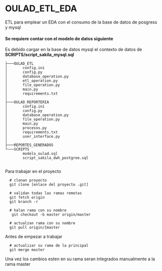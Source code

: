 # OULAD_ETL_EDA
ETL para emplear un EDA con el consumo de la base de datos de posgress y mysql

#### Se requiere contar con el modelo de datos siguiente
<p>Es debido cargar en la base de datos mysql el contexto de datos de <b>SCRIPTS/script_sakila_mysql.sql</b></p>

```
├───OULAD_ETL
│       config.ini
│       config.py
│       database_operation.py
│       etl_operation.py
│       file_operation.py
│       main.py
│       requirements.txt
│
├───OULAD_REPORTERIA
│       config.ini
│       config.py
│       database_operation.py
│       file_operation.py
│       main.py
│       procesos.py
│       requirements.txt
│       user_interface.py
│
├───REPORTES_GENERADOS
└───SCRIPTS
        modelo_oulad.sql
        script_sakila_dwh_postgree.sql
        

```

<p>Para trabajar en el proyecto</p>

```
  # clonan proyecto
  git clone [enlace del proyecto .git]
  
  # validan todas las ramas remotas
  git fetch origin
  git branch -r
  
  # halan rama con su nombre
   git checkout -b master origin/master
  
  # actualzan rama con su nombre
  git pull origin/{master

```

<p>Antes de empezar a trabajar</p>

```
  # actualizar su rama de la principal
  git merge master
```


<p>Una vez los cambios esten en su rama seran integrados manualmente a la rama master</p>


